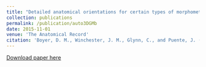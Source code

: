 ```yaml
---
title: "Detailed anatomical orientations for certain types of morphometric measurements can be determined automatically with geometric algorithms"
collection: publications
permalink: /publication/auto3DGMb
date: 2015-11-01
venue: 'The Anatomical Record'
citation: 'Boyer, D. M., Winchester, J. M., Glynn, C., and Puente, J. (2015). Detailed anatomical orientations for certain types of morphometric measurements can be determined automatically with geometric algorithms. The Anatomical Record, 298(11):1816-1823. doi:10.1002/ar.23202, https://anatomypubs.onlinelibrary.wiley.com/doi/10.1002/ar.23202'
---
```


[Download paper here](http://g-lynn.github.io/files/Boyer_et_al-2015b-The_Anatomical_Record.pdf)
